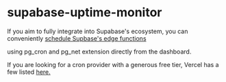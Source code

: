 # supabase-uptime-monitor

If you aim to fully integrate into Supabase's ecosystem, you can conveniently [schedule Supbase's edge functions](https://supabase.com/docs/guides/functions/schedule-functions)

using pg_cron and pg_net extension directly from the dashboard.

If you are looking for a cron provider with a generous free tier, Vercel has a few listed [here.](https://vercel.com/guides/how-to-setup-cron-jobs-on-vercel#alternative-cron-providers)
